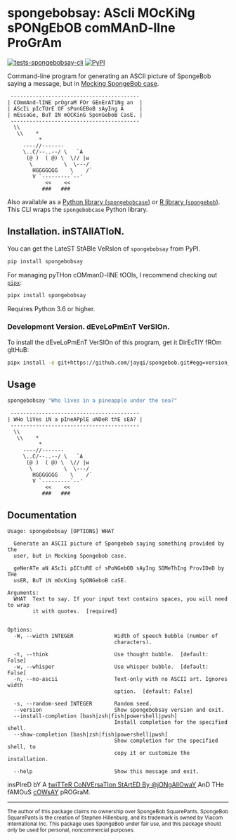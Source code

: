 # spongebobsay: AScIi MOcKiNg sPONgEbOB comMAnD-lIne ProGrAm

[![tests-spongebobsay-cli](https://github.com/jayqi/spongebob/workflows/tests-spongebobsay-cli/badge.svg?branch=master)](https://github.com/jayqi/spongebob/actions?query=workflow%3Atests-spongebobsay-cli+branch%3Amaster) [![PyPI](https://img.shields.io/pypi/v/spongebobsay.svg)](https://pypi.org/project/spongebobsay/)

Command-line program for generating an ASCII picture of SpongeBob saying a message, but in [Mocking SpongeBob case](https://knowyourmeme.com/memes/mocking-spongebob).

```
 -----------------------------------------
| COmmAnd-lINE prOgraM FOr GEnErATiNg an  |
| AScIi pIcTUrE OF sPonGEBoB sAyIng A     |
| mEssaGe, BuT IN mOCKinG SponGeboB CasE. |
 -----------------------------------------
  \\
   \\    *
          *
     ----//-------
     \..C/--..--/ \   `A
      (@ )  ( @) \  \// |w
       \          \  \---/
        HGGGGGGG    \    /`
        V `---------`--'
            <<    <<
           ###   ###
```

Also available as a [Python library (`spongebobcase`)](https://github.com/jayqi/spongebob/tree/master/py-pkg) or [R library (`spongebob`)](https://github.com/jayqi/spongebob/tree/master/r-pkg). This CLI wraps the `spongebobcase` Python library.


## Installation. inSTAllATIoN.

You can get the LateST StABle VeRsIon of `spongebobsay` from PyPI.

```bash
pip install spongebobsay
```

For managing pyTHon cOMmanD-lINE tOOls, I recommend checking out [`pipx`](https://github.com/pipxproject/pipx):

```bash
pipx install spongebobsay
```

Requires Python 3.6 or higher.

### Development Version. dEveLoPmEnT VerSIOn.

To install the dEveLoPmEnT VerSIOn of this program, get it DirEcTlY fROm gItHuB:

```bash
pipx install -e git+https://github.com/jayqi/spongebob.git#egg=version_subpkg&subdirectory=py-pkg
```

## Usage

```bash
spongebobsay "Who lives in a pineapple under the sea?"
```

```
 -----------------------------------------
| WHo liVes iN a pIneAPplE uNDeR thE sEA? |
 -----------------------------------------
  \\
   \\    *
          *
     ----//-------
     \..C/--..--/ \   `A
      (@ )  ( @) \  \// |w
       \          \  \---/
        HGGGGGGG    \    /`
        V `---------`--'
            <<    <<
           ###   ###
```

## Documentation

```
Usage: spongebobsay [OPTIONS] WHAT

  Generate an ASCII picture of Spongebob saying something provided by the
  user, but in Mocking Spongebob case.

  geNerATe aN AScIi pICtuRE of sPoNGebOB sAyIng SOMeThIng ProvIDeD by THe
  usER, BuT iN mOcKing SpONGeboB caSE.

Arguments:
  WHAT  Text to say. If your input text contains spaces, you will need to wrap
        it with quotes.  [required]


Options:
  -W, --width INTEGER             Width of speech bubble (number of
                                  characters).

  -t, --think                     Use thought bubble.  [default: False]
  -w, --whisper                   Use whisper bubble.  [default: False]
  -n, --no-ascii                  Text-only with no ASCII art. Ignores width
                                  option.  [default: False]

  -s, --random-seed INTEGER       Random seed.
  --version                       Show spongebobsay version and exit.
  --install-completion [bash|zsh|fish|powershell|pwsh]
                                  Install completion for the specified shell.
  --show-completion [bash|zsh|fish|powershell|pwsh]
                                  Show completion for the specified shell, to
                                  copy it or customize the installation.

  --help                          Show this message and exit.
```

insPIreD bY A [twiTTeR CoNVErsaTIon StArtED By @jONgAllOwaY](https://twitter.com/jongalloway/status/1075889210714816512) AnD THe fAMOuS [cOWsAY](https://en.wikipedia.org/wiki/Cowsay) pROGraM.

---

<sup>The author of this package claims no ownership over SpongeBob SquarePants. SpongeBob SquarePants is the creation of Stephen Hillenburg, and its trademark is owned by Viacom International Inc. This package uses SpongeBob under fair use, and this package should only be used for personal, noncommercial purposes.</sup>
